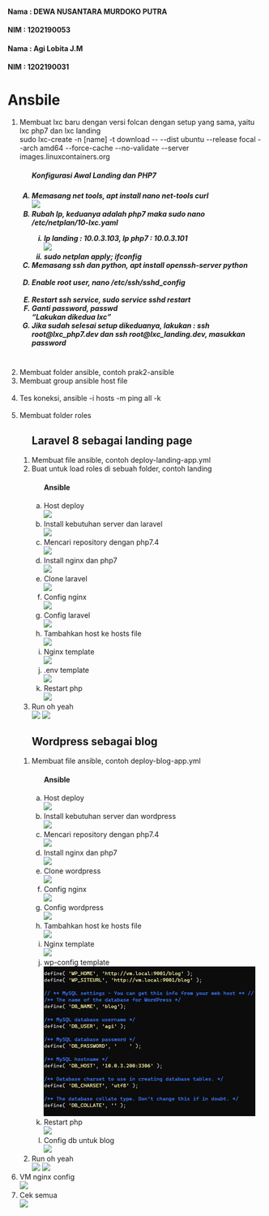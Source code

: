 <h4>Nama : DEWA NUSANTARA MURDOKO PUTRA</h4>
<h4>NIM  : 1202190053</h4>

<h4>Nama : Agi Lobita J.M</h4>
<h4>NIM  : 1202190031</h4>

<h1>Ansbile</h1>
<ol>
  <li>Membuat lxc baru dengan versi folcan dengan setup yang sama, yaitu lxc php7 dan lxc landing</li>
  sudo lxc-create -n [name] -t download -- --dist ubuntu --release focal --arch amd64 --force-cache --no-validate --server images.linuxcontainers.org 
  <!-- Setup lxc -->
  <ol type="A">
    <h5>Konfigurasi Awal Landing dan PHP7<h5>
    <li>Memasang net tools, apt install nano net-tools curl</li> 
    <img src="https://github.com/agisx/Container-LXC-Ubuntu20Server/blob/main/images/Soal%20Praktikum02/0.%20Install%20net.PNG?raw=true"> 
    <li>Rubah Ip, keduanya adalah php7 maka sudo nano /etc/netplan/10-lxc.yaml</li>
    <ol type="i"> 
      <li>Ip landing : 10.0.3.103, Ip php7 : 10.0.3.101</li>
      <img src="https://github.com/agisx/Container-LXC-Ubuntu20Server/blob/main/images/Soal%20Praktikum02/0.%20Setting%20ip.PNG"> 
      <li>sudo netplan apply; ifconfig</li>
    </ol>
    <li>Memasang ssh dan python, apt install openssh-server python</li>
    <img src="https://github.com/agisx/Container-LXC-Ubuntu20Server/blob/main/images/Soal%20Praktikum02/0.%20Install%20python%20and%20ssh.PNG?raw=true" alt=""> 
    <li>Enable root user, nano /etc/ssh/sshd_config</li>
    <img src="https://github.com/agisx/Container-LXC-Ubuntu20Server/blob/main/images/Soal%20Praktikum02/0.%20Grant%20root%20access.PNG?raw=true" alt=""> 
    <li>Restart ssh service, sudo service sshd restart</li>
    <li>Ganti password, passwd</li>
    <q>Lakukan dikedua lxc</q>
    <li>Jika sudah selesai setup dikeduanya, lakukan : ssh root@lxc_php7.dev dan ssh root@lxc_landing.dev, masukkan password</li>  
    <img src="https://github.com/agisx/Container-LXC-Ubuntu20Server/blob/main/images/Soal%20Praktikum02/0.1%20Ubu%207%20SSH.PNG?raw=true" alt=""> 
    <img src="https://github.com/agisx/Container-LXC-Ubuntu20Server/blob/main/images/Soal%20Praktikum02/0.1%20Ubu%20landing%20SSH.PNG?raw=true" alt=""> 
  </ol>
  <li>Membuat folder ansible, contoh prak2-ansible</li> 
  <li>Membuat group ansible host file</li>
  <img src="https://github.com/agisx/Container-LXC-Ubuntu20Server/blob/main/images/Soal%20Praktikum02/0.1%20hosts%20all.PNG?raw=true" alt="">
  <li>Tes koneksi, ansible -i hosts -m ping all -k</li>
  <img src="https://github.com/agisx/Container-LXC-Ubuntu20Server/blob/main/images/Soal%20Praktikum02/0.%20Test%20koneksi%20ssh.PNG?raw=true" alt="">
  <li>Membuat folder roles</li>  
  <ol>
    <h2>Laravel 8 sebagai landing page</h2>
    <li>Membuat file ansible, contoh deploy-landing-app.yml</li>
    <li>Buat untuk load roles di sebuah folder, contoh landing</li>
    <ol type="a">
      <h4>Ansible</h4>
      <li>Host deploy</li>
      <img src="https://github.com/agisx/Container-LXC-Ubuntu20Server/blob/main/images/Soal%20Praktikum02/hosts%20landing.PNG?raw=true">
      <li>Install kebutuhan server dan laravel</li>
      <img src="https://github.com/agisx/Container-LXC-Ubuntu20Server/blob/main/images/Soal%20Praktikum02/1.1%20Install%20kebutuhan%20laravel%20dan%20server.PNG?raw=true">
      <li>Mencari repository dengan php7.4</li>
      <img src="https://github.com/agisx/Container-LXC-Ubuntu20Server/blob/main/images/Soal%20Praktikum02/3.1%20Find%20php%20repos.PNG?raw=true">
      <li>Install nginx dan php7</li>
      <img src="https://github.com/agisx/Container-LXC-Ubuntu20Server/blob/main/images/Soal%20Praktikum02/3.2%20Install%20php7.4%20nginx.PNG?raw=true">
      <li>Clone laravel</li>
      <img src="https://github.com/agisx/Container-LXC-Ubuntu20Server/blob/main/images/Soal%20Praktikum02/1.2%20Find%20laravel%20repo.PNG?raw=true">
      <li>Config nginx</li>
      <img src="https://github.com/agisx/Container-LXC-Ubuntu20Server/blob/main/images/Soal%20Praktikum02/3.3%20Setup%20for%20nginx%20(templates).PNG?raw=true">
      <li>Config laravel</li>
      <img src="https://github.com/agisx/Container-LXC-Ubuntu20Server/blob/main/images/Soal%20Praktikum02/1.3%20Setup%20for%20laravel.PNG?raw=true">
      <li>Tambahkan host ke hosts file</li>
      <img src="https://github.com/agisx/Container-LXC-Ubuntu20Server/blob/main/images/Soal%20Praktikum02/3.4%20Add%20host%20to%20hosts%20file.PNG?raw=true">
      <li>Nginx template</li>
      <img src="https://github.com/agisx/Container-LXC-Ubuntu20Server/blob/main/images/Soal%20Praktikum02/1.4%20Nginx%20template.PNG?raw=true">
      <li>.env template</li>
      <img src="https://github.com/agisx/Container-LXC-Ubuntu20Server/blob/main/images/Soal%20Praktikum02/1.5%20.env%20template.PNG?raw=true">
      <li>Restart php</li>
      <img src="https://github.com/agisx/Container-LXC-Ubuntu20Server/blob/main/images/Soal%20Praktikum02/5.%20Restart%20PHP.PNG?raw=true"> 
    </ol>  
    <li>Run oh yeah</li>
    <img src="https://github.com/agisx/Container-LXC-Ubuntu20Server/blob/main/images/Soal%20Praktikum02/1.6%20run%20landing.PNG?raw=true"> 
    <img src="https://github.com/agisx/Container-LXC-Ubuntu20Server/blob/main/images/Soal%20Praktikum02/1.7%20view.PNG?raw=true"> 
  </ol>
  <ol>
    <h2>Wordpress sebagai blog</h2>
    <li>Membuat file ansible, contoh deploy-blog-app.yml</li>
    <ol type="a">
      <h4>Ansible</h4>
      <li>Host deploy</li>
      <img src="https://github.com/agisx/Container-LXC-Ubuntu20Server/blob/main/images/Soal%20Praktikum02/hosts%20blog.PNG?raw=true">
      <li>Install kebutuhan server dan wordpress</li>
      <img src="https://github.com/agisx/Container-LXC-Ubuntu20Server/blob/main/images/Soal%20Praktikum02/2.1%20Install%20kebutuhan%20laravel%20dan%20server.PNG?raw=true">
      <li>Mencari repository dengan php7.4</li>
      <img src="https://github.com/agisx/Container-LXC-Ubuntu20Server/blob/main/images/Soal%20Praktikum02/3.1%20Find%20php%20repos.PNG?raw=true">
      <li>Install nginx dan php7</li>
      <img src="https://github.com/agisx/Container-LXC-Ubuntu20Server/blob/main/images/Soal%20Praktikum02/3.2%20Install%20php7.4%20nginx.PNG?raw=true">
      <li>Clone wordpress</li>
      <img src="https://github.com/agisx/Container-LXC-Ubuntu20Server/blob/main/images/Soal%20Praktikum02/2.3%20Find%20wp%20repo.PNG?raw=true">
      <li>Config nginx</li>
      <img src="https://github.com/agisx/Container-LXC-Ubuntu20Server/blob/main/images/Soal%20Praktikum02/3.3%20Setup%20for%20nginx%20(templates).PNG?raw=true">
      <li>Config wordpress</li>
      <img src="https://github.com/agisx/Container-LXC-Ubuntu20Server/blob/main/images/Soal%20Praktikum02/2.1%20Setup%20for%20wordpress.PNG?raw=true">
      <li>Tambahkan host ke hosts file</li>
      <img src="https://github.com/agisx/Container-LXC-Ubuntu20Server/blob/main/images/Soal%20Praktikum02/3.4%20Add%20host%20to%20hosts%20file.PNG?raw=true"> 
      <li>Nginx template</li>
      <img src="https://github.com/agisx/Container-LXC-Ubuntu20Server/blob/main/images/Soal%20Praktikum02/2.2%20Nginx%20template.PNG?raw=true">
      <li>wp-config template</li>
      <img src="https://github.com/agisx/Container-LXC-Ubuntu20Server/blob/main/images/Soal%20Praktikum02/2.%20Wp%20template.PNG">
      <li>Restart php</li>
      <img src="https://github.com/agisx/Container-LXC-Ubuntu20Server/blob/main/images/Soal%20Praktikum02/5.%20Restart%20PHP.PNG?raw=true"> 
      <li>Config db untuk blog</li>
      <img src="https://github.com/agisx/Container-LXC-Ubuntu20Server/blob/main/images/Soal%20Praktikum02/2.5%20db%20config%20for%20blog.PNG?raw=true"> 
    </ol>
    <li>Run oh yeah</li> 
    <img src="https://github.com/agisx/Container-LXC-Ubuntu20Server/blob/main/images/Soal%20Praktikum02/2.3%20run%20blog.PNG?raw=true">
    <img src="https://github.com/agisx/Container-LXC-Ubuntu20Server/blob/main/images/Soal%20Praktikum02/2.4%20view.PNG?raw=true">
  </ol>
  <li>VM nginx config</li>
  <img src="https://github.com/agisx/Container-LXC-Ubuntu20Server/blob/main/images/Soal%20Praktikum02/vm.config.png?raw=true">
  <li>Cek semua</li>
  <img src="https://github.com/agisx/Container-LXC-Ubuntu20Server/blob/main/images/Soal%20Praktikum02/Chek%20all.PNG?raw=true">
</ol>
